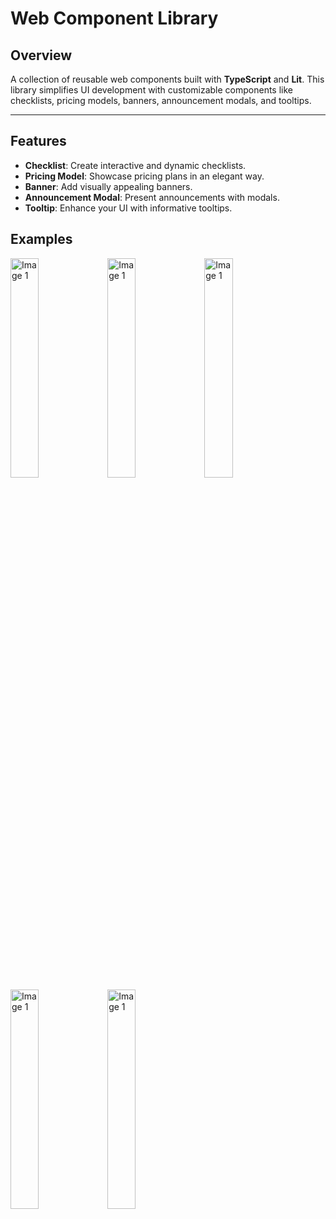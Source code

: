 # Web Component Library

## Overview
A collection of reusable web components built with **TypeScript** and **Lit**. This library simplifies UI development with customizable components like checklists, pricing models, banners, announcement modals, and tooltips.

---

## Features
- **Checklist**: Create interactive and dynamic checklists.
- **Pricing Model**: Showcase pricing plans in an elegant way.
- **Banner**: Add visually appealing banners.
- **Announcement Modal**: Present announcements with modals.
- **Tooltip**: Enhance your UI with informative tooltips.

## Examples

<img src="https://github.com/user-attachments/assets/5fd21c97-a517-4d93-a8fb-3bec8c2c014e" width= 30% height= 30% alt="Image 1">
<img src="https://github.com/user-attachments/assets/a162ba56-7ac0-4dab-b1ae-cb58bed96683" width= 30% height= 30% alt="Image 1">
<img src="https://github.com/user-attachments/assets/6c75b921-9d45-4ab3-92c2-c5cb0562d3a2" width= 30% height= 30% alt="Image 1">
<img src="https://github.com/user-attachments/assets/8e4f96b1-0ed8-492f-aeac-c7ddbbd55c9a" width= 30% height= 30% alt="Image 1">
<img src="https://github.com/user-attachments/assets/d96c28ca-bfeb-46dd-ae9e-ba1a5bbd7880" width= 30% height= 30% alt="Image 1">

